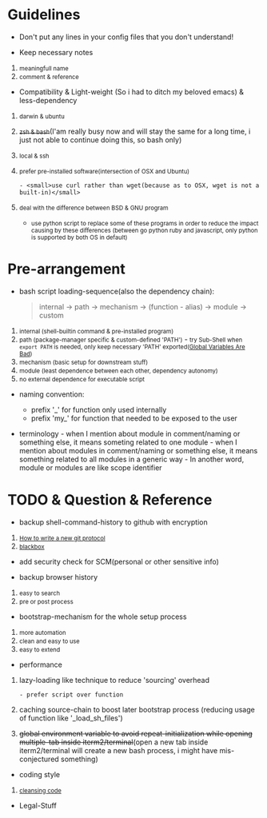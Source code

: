 # Guidelines
+ Don't put any lines in your config files that you don't understand!

+ Keep necessary notes
 1. <small>meaningfull name</small>
 2. <small>comment & reference</small>

+ Compatibility & Light-weight (So i had to ditch my beloved emacs) & less-dependency
 1. <small>darwin & ubuntu</small>
 2. <s><small>zsh & bash</small></s>(I'am really busy now and will stay the same for a long time, i just not able to continue doing this, so bash only)
 3. <small>local & ssh</small>
 4. <small>prefer pre-installed software(intersection of OSX and Ubuntu)</small>
 	
 		- <small>use curl rather than wget(because as to OSX, wget is not a built-in)</small>
 	
 5. <small>deal with the difference between BSD & GNU program</small>

      - <small>use python script to replace some of these programs in order to reduce the impact causing by these differences (between go python ruby and javascript, only python is supported by both OS in default)</small>

# Pre-arrangement
+ bash script loading-sequence(also the dependency chain): 

	> internal -> path -> mechanism -> (function - alias) -> module -> custom

 1. <small>internal (shell-builtin command & pre-installed program)</small>
 2. <small>path (package-manager specific & custom-defined 'PATH')</small>
    	- <small>try Sub-Shell when ```export PATH``` is needed, only keep necessary 'PATH' exported([Global Variables Are Bad](http://c2.com/cgi/wiki?GlobalVariablesAreBad))</small>
 3. <small>mechanism (basic setup for downstream stuff)</small>
 4. <small>module (least dependence between each other, dependency autonomy)</small>
 5. <small>no external dependence for executable script</small>

+ naming convention:
 	- prefix '\_' for function only used internally
	- prefix 'my\_' for function that needed to be exposed to the user

+ terminology
        - when I mention about module in comment/naming or something else, it means someting related to one module
        - when I mention about modules in comment/naming or something else, it means something related to all modules in a generic way
        - In another word, module or modules are like scope identifier

# TODO & Question & Reference
+ backup shell-command-history to github with encryption
 1. <small>[How to write a new git protocol](https://rovaughn.github.io/2015-2-9.html)</small>
 2. <small>[blackbox](https://github.com/StackExchange/blackbox)</small>

+ add security check for SCM(personal or other sensitive info)

+ backup browser history
 1. <small>easy to search</small>
 2. <small>pre or post process</small>

+ bootstrap-mechanism for the whole setup process
 1. <small>more automation</small>
 2. <small>clean and easy to use</small>
 3. <small>easy to extend</small>

+ performance
 1. lazy-loading like technique to reduce 'sourcing' overhead

  		- prefer script over function

 2. caching source-chain to boost later bootstrap process (reducing usage of function like '_load_sh_files')
 3. <s>global environment variable to avoid repeat-initialization while opening multiple-tab inside iterm2/terminal</s>(open a new tab inside iterm2/terminal will create a new bash process, i might have mis-conjectured something)

+ coding style
 1. <small>[cleansing code](http://bencane.com/2014/06/06/8-tips-for-creating-better-bash-scripts/)</small>

+ Legal-Stuff
